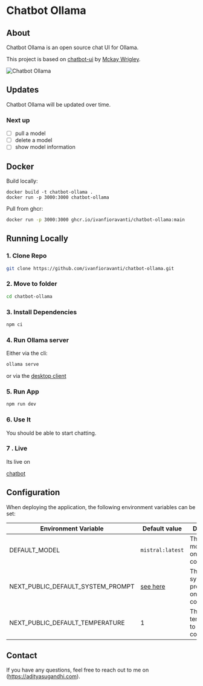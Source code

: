 # Chatbot Ollama

## About

Chatbot Ollama is an open source chat UI for Ollama.

This project is based on [chatbot-ui](https://github.com/mckaywrigley/chatbot-ui) by [Mckay Wrigley](https://github.com/mckaywrigley).

![Chatbot Ollama](./public/screenshots/screenshot-2023-10-02.png)

## Updates

Chatbot Ollama will be updated over time.

### Next up

- [ ] pull a model
- [ ] delete a model
- [ ] show model information

## Docker

Build locally:

```shell
docker build -t chatbot-ollama .
docker run -p 3000:3000 chatbot-ollama
```

Pull from ghcr:

```bash
docker run -p 3000:3000 ghcr.io/ivanfioravanti/chatbot-ollama:main
```

## Running Locally

### 1. Clone Repo

```bash
git clone https://github.com/ivanfioravanti/chatbot-ollama.git
```

### 2. Move to folder

```bash
cd chatbot-ollama
```

### 3. Install Dependencies

```bash
npm ci
```

### 4. Run Ollama server

Either via the cli:

```bash
ollama serve
```

or via the [desktop client](https://ollama.ai/download)

### 5. Run App

```bash
npm run dev
```

### 6. Use It

You should be able to start chatting.


### 7 . Live




Its live on 

[chatbot](https://discrete-dory-unduly.ngrok-free.app/)

## Configuration

When deploying the application, the following environment variables can be set:

| Environment Variable              | Default value                  | Description                                                                                                                               |
| --------------------------------- | ------------------------------ | ----------------------------------------------------------------------------------------------------------------------------------------- |
| DEFAULT_MODEL                     | `mistral:latest`                | The default model to use on new conversations                                                                                             |
| NEXT_PUBLIC_DEFAULT_SYSTEM_PROMPT | [see here](utils/app/const.ts) | The default system prompt to use on new conversations                                                                                     |
| NEXT_PUBLIC_DEFAULT_TEMPERATURE   | 1                              | The default temperature to use on new conversations                                                                                       |

## Contact

If you have any questions, feel free to reach out to me on (https://adityasugandhi.com).
